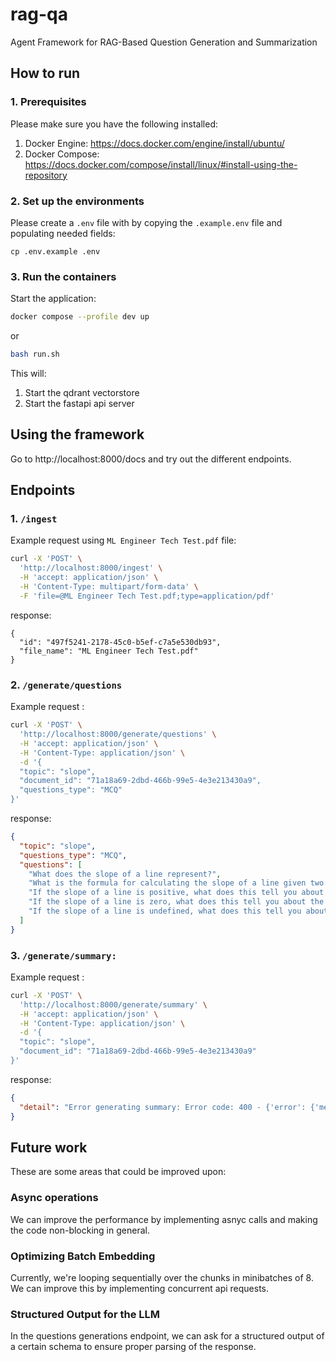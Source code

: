 # rag-qa
Agent Framework for RAG-Based Question Generation and Summarization

## How to run
### 1. Prerequisites
Please make sure you have the following installed:
1. Docker Engine: https://docs.docker.com/engine/install/ubuntu/
2. Docker Compose: https://docs.docker.com/compose/install/linux/#install-using-the-repository

### 2. Set up the environments
Please create a `.env` file with by copying the `.example.env` file and populating needed fields:
```
cp .env.example .env
```
### 3. Run the containers
Start the application:
```sh
docker compose --profile dev up
```
or
```sh
bash run.sh
```
This will:
1. Start the qdrant vectorstore
2. Start the fastapi api server

## Using the framework
Go to http://localhost:8000/docs and try out the different endpoints.

## Endpoints
### 1. `/ingest`
Example request using `ML Engineer Tech Test.pdf` file:
```sh
curl -X 'POST' \
  'http://localhost:8000/ingest' \
  -H 'accept: application/json' \
  -H 'Content-Type: multipart/form-data' \
  -F 'file=@ML Engineer Tech Test.pdf;type=application/pdf'
``` 
response:
```
{
  "id": "497f5241-2178-45c0-b5ef-c7a5e530db93",
  "file_name": "ML Engineer Tech Test.pdf"
}
```

### 2. `/generate/questions`
Example request :
```sh
curl -X 'POST' \
  'http://localhost:8000/generate/questions' \
  -H 'accept: application/json' \
  -H 'Content-Type: application/json' \
  -d '{
  "topic": "slope",
  "document_id": "71a18a69-2dbd-466b-99e5-4e3e213430a9",
  "questions_type": "MCQ"
}'
``` 
response:
```json
{
  "topic": "slope",
  "questions_type": "MCQ",
  "questions": [
    "What does the slope of a line represent?",
    "What is the formula for calculating the slope of a line given two points?",
    "If the slope of a line is positive, what does this tell you about the line?",
    "If the slope of a line is zero, what does this tell you about the line?",
    "If the slope of a line is undefined, what does this tell you about the line?"
  ]
}
```

### 3. `/generate/summary:`
Example request :
```sh
curl -X 'POST' \
  'http://localhost:8000/generate/summary' \
  -H 'accept: application/json' \
  -H 'Content-Type: application/json' \
  -d '{
  "topic": "slope",
  "document_id": "71a18a69-2dbd-466b-99e5-4e3e213430a9"
}'
``` 
response:
```json
{
  "detail": "Error generating summary: Error code: 400 - {'error': {'message': \"property 'max_completion_tokens' is unsupported, did you mean 'max_tokens'?\", 'type': 'invalid_request_error'}}"
}
```

## Future work
These are some areas that could be improved upon:

### Async operations
We can improve the performance by implementing asnyc calls and making the code non-blocking in general.
### Optimizing Batch Embedding
Currently, we're looping sequentially over the chunks in minibatches of 8. We can improve this by implementing concurrent api requests.


### Structured Output for the LLM
In the questions generations endpoint, we can ask for a structured output of a certain schema to ensure proper parsing of the response.